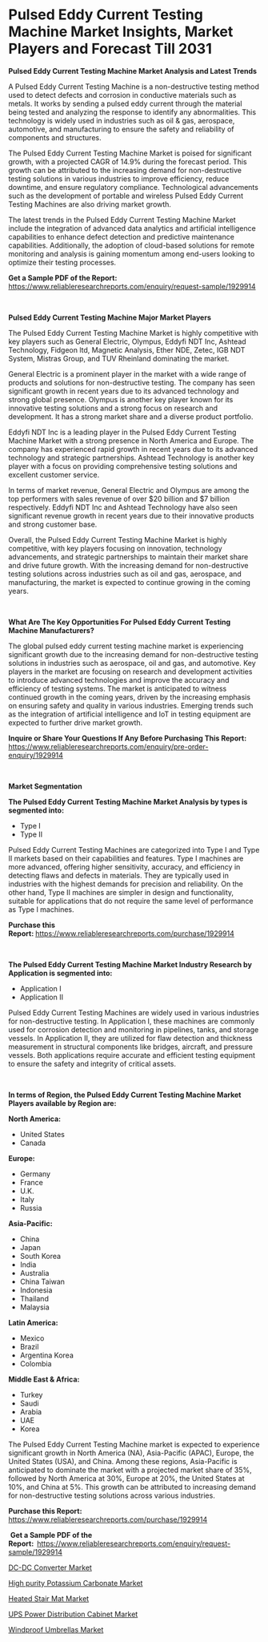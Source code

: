 <p><h1>Pulsed Eddy Current Testing Machine Market Insights, Market Players and Forecast Till 2031</h1></p><p><strong>Pulsed Eddy Current Testing Machine Market Analysis and Latest Trends</strong></p>
<p><p>A Pulsed Eddy Current Testing Machine is a non-destructive testing method used to detect defects and corrosion in conductive materials such as metals. It works by sending a pulsed eddy current through the material being tested and analyzing the response to identify any abnormalities. This technology is widely used in industries such as oil & gas, aerospace, automotive, and manufacturing to ensure the safety and reliability of components and structures.</p><p>The Pulsed Eddy Current Testing Machine Market is poised for significant growth, with a projected CAGR of 14.9% during the forecast period. This growth can be attributed to the increasing demand for non-destructive testing solutions in various industries to improve efficiency, reduce downtime, and ensure regulatory compliance. Technological advancements such as the development of portable and wireless Pulsed Eddy Current Testing Machines are also driving market growth.</p><p>The latest trends in the Pulsed Eddy Current Testing Machine Market include the integration of advanced data analytics and artificial intelligence capabilities to enhance defect detection and predictive maintenance capabilities. Additionally, the adoption of cloud-based solutions for remote monitoring and analysis is gaining momentum among end-users looking to optimize their testing processes.</p></p>
<p><strong>Get a Sample PDF of the Report:&nbsp;</strong> <a href="https://www.reliableresearchreports.com/enquiry/request-sample/1929914">https://www.reliableresearchreports.com/enquiry/request-sample/1929914</a></p>
<p>&nbsp;</p>
<p><strong>Pulsed Eddy Current Testing Machine Major Market Players</strong></p>
<p><p>The Pulsed Eddy Current Testing Machine Market is highly competitive with key players such as General Electric, Olympus, Eddyfi NDT Inc, Ashtead Technology, Fidgeon ltd, Magnetic Analysis, Ether NDE, Zetec, IGB NDT System, Mistras Group, and TUV Rheinland dominating the market.</p><p>General Electric is a prominent player in the market with a wide range of products and solutions for non-destructive testing. The company has seen significant growth in recent years due to its advanced technology and strong global presence. Olympus is another key player known for its innovative testing solutions and a strong focus on research and development. It has a strong market share and a diverse product portfolio.</p><p>Eddyfi NDT Inc is a leading player in the Pulsed Eddy Current Testing Machine Market with a strong presence in North America and Europe. The company has experienced rapid growth in recent years due to its advanced technology and strategic partnerships. Ashtead Technology is another key player with a focus on providing comprehensive testing solutions and excellent customer service.</p><p>In terms of market revenue, General Electric and Olympus are among the top performers with sales revenue of over $20 billion and $7 billion respectively. Eddyfi NDT Inc and Ashtead Technology have also seen significant revenue growth in recent years due to their innovative products and strong customer base.</p><p>Overall, the Pulsed Eddy Current Testing Machine Market is highly competitive, with key players focusing on innovation, technology advancements, and strategic partnerships to maintain their market share and drive future growth. With the increasing demand for non-destructive testing solutions across industries such as oil and gas, aerospace, and manufacturing, the market is expected to continue growing in the coming years.</p></p>
<p>&nbsp;</p>
<p><strong>What Are The Key Opportunities For Pulsed Eddy Current Testing Machine Manufacturers?</strong></p>
<p><p>The global pulsed eddy current testing machine market is experiencing significant growth due to the increasing demand for non-destructive testing solutions in industries such as aerospace, oil and gas, and automotive. Key players in the market are focusing on research and development activities to introduce advanced technologies and improve the accuracy and efficiency of testing systems. The market is anticipated to witness continued growth in the coming years, driven by the increasing emphasis on ensuring safety and quality in various industries. Emerging trends such as the integration of artificial intelligence and IoT in testing equipment are expected to further drive market growth.</p></p>
<p><strong>Inquire or Share Your Questions If Any Before Purchasing This Report:</strong> <a href="https://www.reliableresearchreports.com/enquiry/pre-order-enquiry/1929914">https://www.reliableresearchreports.com/enquiry/pre-order-enquiry/1929914</a></p>
<p>&nbsp;</p>
<p><strong>Market Segmentation</strong></p>
<p><strong>The Pulsed Eddy Current Testing Machine Market Analysis by types is segmented into:</strong></p>
<p><ul><li>Type I</li><li>Type II</li></ul></p>
<p><p>Pulsed Eddy Current Testing Machines are categorized into Type I and Type II markets based on their capabilities and features. Type I machines are more advanced, offering higher sensitivity, accuracy, and efficiency in detecting flaws and defects in materials. They are typically used in industries with the highest demands for precision and reliability. On the other hand, Type II machines are simpler in design and functionality, suitable for applications that do not require the same level of performance as Type I machines.</p></p>
<p><strong>Purchase this Report:&nbsp;</strong><a href="https://www.reliableresearchreports.com/purchase/1929914">https://www.reliableresearchreports.com/purchase/1929914</a></p>
<p>&nbsp;</p>
<p><strong>The Pulsed Eddy Current Testing Machine Market Industry Research by Application is segmented into:</strong></p>
<p><ul><li>Application I</li><li>Application II</li></ul></p>
<p><p>Pulsed Eddy Current Testing Machines are widely used in various industries for non-destructive testing. In Application I, these machines are commonly used for corrosion detection and monitoring in pipelines, tanks, and storage vessels. In Application II, they are utilized for flaw detection and thickness measurement in structural components like bridges, aircraft, and pressure vessels. Both applications require accurate and efficient testing equipment to ensure the safety and integrity of critical assets.</p></p>
<p>&nbsp;</p>
<p><strong>In terms of Region, the Pulsed Eddy Current Testing Machine Market Players available by Region are:</strong></p>
<p>
    <p> <strong> North America: </strong>
        <ul>
            <li>United States</li>
            <li>Canada</li>
        </ul>
        </p> 
    <p> <strong> Europe: </strong>
        <ul>
            <li>Germany</li>
            <li>France</li>
            <li>U.K.</li>
            <li>Italy</li>
            <li>Russia</li>
        </ul>
        </p> 
    <p> <strong> Asia-Pacific: </strong>
        <ul>
            <li>China</li>
            <li>Japan</li>
            <li>South Korea</li>
            <li>India</li>
            <li>Australia</li>
            <li>China Taiwan</li>
            <li>Indonesia</li>
            <li>Thailand</li>
            <li>Malaysia</li>
        </ul>
        </p> 
    <p> <strong> Latin America: </strong>
        <ul>
            <li>Mexico</li>
            <li>Brazil</li>
            <li>Argentina Korea</li>
            <li>Colombia</li>
        </ul>
        </p> 
    <p> <strong> Middle East & Africa: </strong>
        <ul>
            <li>Turkey</li>
            <li>Saudi</li>
            <li>Arabia</li>
            <li>UAE</li>
            <li>Korea</li>
        </ul>
    </p>
    </p>
<p><p>The Pulsed Eddy Current Testing Machine market is expected to experience significant growth in North America (NA), Asia-Pacific (APAC), Europe, the United States (USA), and China. Among these regions, Asia-Pacific is anticipated to dominate the market with a projected market share of 35%, followed by North America at 30%, Europe at 20%, the United States at 10%, and China at 5%. This growth can be attributed to increasing demand for non-destructive testing solutions across various industries.</p></p>
<p><strong>Purchase this Report: </strong><a href="https://www.reliableresearchreports.com/purchase/1929914">https://www.reliableresearchreports.com/purchase/1929914</a></p>
<p>&nbsp;<strong>Get a Sample PDF of the Report:&nbsp;&nbsp;</strong><a href="https://www.reliableresearchreports.com/enquiry/request-sample/1929914">https://www.reliableresearchreports.com/enquiry/request-sample/1929914</a></p>
<p><strong></strong></p>
<p><p><a href="https://github.com/danielneavesallisons03mba/Market-Research-Report-List-1/blob/main/dc-dc-converter-market.md">DC-DC Converter Market</a></p><p><a href="https://acidic-farm-354.notion.site/High-purity-Potassium-Carbonate-Market-Research-Report-The-Key-To-Successful-Business-Strategy-Fore-3f2f83ca810a4cdba6c462988dfee8a7">High purity Potassium Carbonate Market</a></p><p><a href="https://view.publitas.com/reportprime-1/heated-stair-mat-market-research-report-provides-critical-insights-that-can-help-shape-business-development-and-investment-strategies/">Heated Stair Mat Market</a></p><p><a href="https://glittery-fuchsia-86a.notion.site/UPS-Power-Distribution-Cabinet-Market-Analysis-Examines-its-Scope-on-Growth-Opportunities-and-Forec-d7b752997b2946e9bcbe9b6e15702e16">UPS Power Distribution Cabinet Market</a></p><p><a href="https://view.publitas.com/reportprime-1/windproof-umbrellas-market-analysis-examines-its-scope-on-growth-opportunities-and-forecasted-trends-spanning-from-2024-to-2031/">Windproof Umbrellas Market</a></p></p>